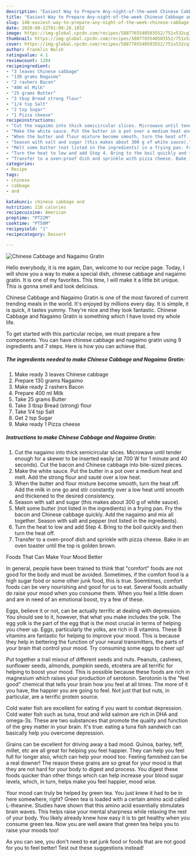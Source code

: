 ```yaml
---
description: "Easiest Way to Prepare Any-night-of-the-week Chinese Cabbage and Nagaimo Gratin"
title: "Easiest Way to Prepare Any-night-of-the-week Chinese Cabbage and Nagaimo Gratin"
slug: 148-easiest-way-to-prepare-any-night-of-the-week-chinese-cabbage-and-nagaimo-gratin
date: 2020-08-22T01:09:28.185Z
image: https://img-global.cpcdn.com/recipes/5887765540503552/751x532cq70/chinese-cabbage-and-nagaimo-gratin-recipe-main-photo.jpg
thumbnail: https://img-global.cpcdn.com/recipes/5887765540503552/751x532cq70/chinese-cabbage-and-nagaimo-gratin-recipe-main-photo.jpg
cover: https://img-global.cpcdn.com/recipes/5887765540503552/751x532cq70/chinese-cabbage-and-nagaimo-gratin-recipe-main-photo.jpg
author: Franklin Walsh
ratingvalue: 4.1
reviewcount: 1204
recipeingredient:
- "3 leaves Chinese cabbage"
- "130 grams Nagaimo"
- "2 rashers Bacon"
- "400 ml Milk"
- "25 grams Butter"
- "3 tbsp Bread strong flour"
- "1/4 tsp Salt"
- "2 tsp Sugar"
- "1 Pizza cheese"
recipeinstructions:
- "Cut the nagaimo into thick semicircular slices. Microwave until tender enough for a skewer to be inserted easily (at 700 W for 1 minute and 40 seconds). Cut the bacon and Chinese cabbage into bite-sized pieces."
- "Make the white sauce. Put the butter in a pot over a medium heat and melt. Add the strong flour and sauté over a low heat."
- "When the butter and flour mixture become smooth, turn the heat off. Add the milk in one go and stir constantly over a low heat until smooth and thickened to the desired consistency."
- "Season with salt and sugar (this makes about 300 g of white sauce)."
- "Melt some butter (not listed in the ingredients) in a frying pan. Fry the bacon and Chinese cabbage quickly. Add the nagaimo and mix all together. Season with salt and pepper (not listed in the ingredients)."
- "Turn the heat to low and add Step 4. Bring to the boil quickly and then turn the heat off."
- "Transfer to a oven-proof dish and sprinkle with pizza cheese. Bake in an oven toaster until the top is golden brown."
categories:
- Recipe
tags:
- chinese
- cabbage
- and

katakunci: chinese cabbage and 
nutrition: 216 calories
recipecuisine: American
preptime: "PT22M"
cooktime: "PT50M"
recipeyield: "1"
recipecategory: Dessert

---
```



![Chinese Cabbage and Nagaimo Gratin](https://img-global.cpcdn.com/recipes/5887765540503552/751x532cq70/chinese-cabbage-and-nagaimo-gratin-recipe-main-photo.jpg)

Hello everybody, it is me again, Dan, welcome to our recipe page. Today, I will show you a way to make a special dish, chinese cabbage and nagaimo gratin. It is one of my favorites. This time, I will make it a little bit unique. This is gonna smell and look delicious.



Chinese Cabbage and Nagaimo Gratin is one of the most favored of current trending meals in the world. It's enjoyed by millions every day. It is simple, it is quick, it tastes yummy. They're nice and they look fantastic. Chinese Cabbage and Nagaimo Gratin is something which I have loved my whole life.


To get started with this particular recipe, we must prepare a few components. You can have chinese cabbage and nagaimo gratin using 9 ingredients and 7 steps. Here is how you can achieve that.

<!--inarticleads1-->

##### The ingredients needed to make Chinese Cabbage and Nagaimo Gratin:

1. Make ready 3 leaves Chinese cabbage
1. Prepare 130 grams Nagaimo
1. Make ready 2 rashers Bacon
1. Prepare 400 ml Milk
1. Take 25 grams Butter
1. Take 3 tbsp Bread (strong) flour
1. Take 1/4 tsp Salt
1. Get 2 tsp Sugar
1. Make ready 1 Pizza cheese




<!--inarticleads2-->

##### Instructions to make Chinese Cabbage and Nagaimo Gratin:

1. Cut the nagaimo into thick semicircular slices. Microwave until tender enough for a skewer to be inserted easily (at 700 W for 1 minute and 40 seconds). Cut the bacon and Chinese cabbage into bite-sized pieces.
1. Make the white sauce. Put the butter in a pot over a medium heat and melt. Add the strong flour and sauté over a low heat.
1. When the butter and flour mixture become smooth, turn the heat off. Add the milk in one go and stir constantly over a low heat until smooth and thickened to the desired consistency.
1. Season with salt and sugar (this makes about 300 g of white sauce).
1. Melt some butter (not listed in the ingredients) in a frying pan. Fry the bacon and Chinese cabbage quickly. Add the nagaimo and mix all together. Season with salt and pepper (not listed in the ingredients).
1. Turn the heat to low and add Step 4. Bring to the boil quickly and then turn the heat off.
1. Transfer to a oven-proof dish and sprinkle with pizza cheese. Bake in an oven toaster until the top is golden brown.




Foods That Can Make Your Mood Better


In general, people have been trained to think that "comfort" foods are not good for the body and must be avoided. Sometimes, if the comfort food is a high sugar food or some other junk food, this is true. Soemtimes, comfort foods can be very nourishing and good for us to eat. Several foods actually do raise your mood when you consume them. When you feel a little down and are in need of an emotional boost, try a few of these.

Eggs, believe it or not, can be actually terrific at dealing with depression. You should see to it, however, that what you make includes the yolk. The egg yolk is the part of the egg that is the most crucial in terms of helping you cheer up. Eggs, particularly the yolks, are rich in B vitamins. These B vitamins are fantastic for helping to improve your mood. This is because they help in bettering the function of your neural transmitters, the parts of your brain that control your mood. Try consuming some eggs to cheer up!

Put together a trail mixout of different seeds and nuts. Peanuts, cashews, sunflower seeds, almonds, pumpkin seeds, etcetera are all terrific for helping to boost your mood. This is possible because these foods are rich in magnesium which raises your production of serotonin. Serotonin is the "feel good" chemical that tells your brain how you feel at all times. The more of it you have, the happier you are going to feel. Not just that but nuts, in particular, are a terrific protein source.

Cold water fish are excellent for eating if you want to combat depression. Cold water fish such as tuna, trout and wild salmon are rich in DHA and omega-3s. These are two substances that promote the quality and function of the grey matter in your brain. It's true: eating a tuna fish sandwich can basically help you overcome depression. 

Grains can be excellent for driving away a bad mood. Quinoa, barley, teff, millet, etc are all great for helping you feel happier. They can help you feel full for longer also, which can help your mood too. Feeling famished can be a real downer! The reason these grains are so great for your mood is that they are not hard for your body to digest and process. You digest these foods quicker than other things which can help increase your blood sugar levels, which, in turn, helps make you feel happier, mood wise.

Your mood can truly be helped by green tea. You just knew it had to be in here somewhere, right? Green tea is loaded with a certain amino acid called L-theanine. Studies have shown that this amino acid essentially stimulates brain waves. This helps raise your mental sharpness while relaxing the rest of your body. You likely already knew how easy it is to get healthy when you consume green tea. Now you are well aware that green tea helps you to raise your moods too!

As you can see, you don't need to eat junk food or foods that are not good for you to feel better! Test out  these suggestions  instead!


